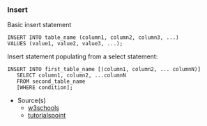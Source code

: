 ### Insert

Basic insert statement

```
INSERT INTO table_name (column1, column2, column3, ...)
VALUES (value1, value2, value3, ...);
```

Insert statement populating from a select statement:

```
INSERT INTO first_table_name [(column1, column2, ... columnN)] 
   SELECT column1, column2, ...columnN 
   FROM second_table_name
   [WHERE condition];
```

- Source(s)
  - [w3schools](https://www.w3schools.com/sql/sql_insert.asp)
  - [tutorialspoint](https://www.tutorialspoint.com/sql/sql-insert-query.htm)
